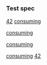 ### Test spec

[42](- "#definedBeforehand")
[consuming](- "consumeString(#definedBeforehand)")

[consuming](- "consumeString(#TEXT)")

[consuming](- "consumeString(#undefined)")

[consuming](- "consumeString(#definedToLate)")
[42](- "#definedToLate")
